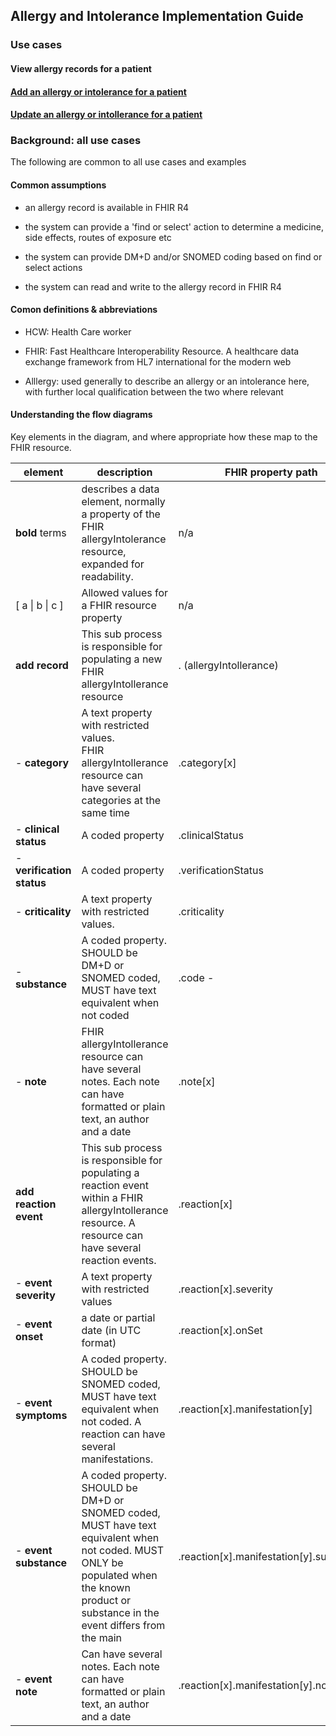 ## Allergy and Intolerance Implementation Guide



### Use cases

#### View allergy records for a patient

#### [Add an allergy or intolerance for a patient](add-allergyIntolerance\index.md)

#### [Update an allergy or intollerance for a patient](update-allergyIntolerance\index.md)



### Background: all use cases

The following are common to all use cases and examples



#### Common assumptions

* an allergy record is available in FHIR R4

* the system can provide a 'find or select' action to determine a medicine, side effects, routes of exposure etc

* the system can provide DM+D and/or SNOMED coding based on find or select actions

* the system can read and write to the allergy record in FHIR R4

  

#### Comon definitions & abbreviations

* HCW: Health Care worker

* FHIR: Fast Healthcare Interoperability Resource. A healthcare data exchange framework from HL7 international for the modern web

* Alllergy: used generally to describe an allergy or an intolerance here, with further local qualification between the two where relevant



#### Understanding the flow diagrams

Key elements in the diagram, and where appropriate how these map to the FHIR resource.

| element                    | description                                                  | FHIR property path                      |
| -------------------------- | ------------------------------------------------------------ | --------------------------------------- |
| **bold** terms             | describes a data element, normally a property of the FHIR allergyIntolerance resource, expanded for readability. | n/a                                     |
| [ a \| b \| c ]            | Allowed values for a FHIR resource property                  | n/a                                     |
| **add record**             | This sub process is responsible for populating a new FHIR allergyIntollerance resource | . (allergyIntollerance)                 |
| -  **category**            | A text property with restricted values. <br />FHIR allergyIntollerance resource can have several categories at the same time | .category[x]                            |
| -  **clinical status**     | A coded property                                             | .clinicalStatus                         |
| -  **verification status** | A coded property                                             | .verificationStatus                     |
| -  **criticality**         | A text property with restricted values.                      | .criticality                            |
| -  **substance**           | A coded property. SHOULD be DM+D or SNOMED coded, MUST have text equivalent when not coded | .code  -                                |
| -  **note**                | FHIR allergyIntollerance resource can have several notes. Each note can have formatted or plain text, an author and a date | .note[x]                                |
| **add reaction event**     | This sub process is responsible for populating a reaction event within a FHIR allergyIntollerance resource. A resource can have several reaction events. | .reaction[x]                            |
| -  **event severity**      | A text property with restricted values                       | .reaction[x].severity                   |
| -  **event onset**         | a date or partial date (in UTC format)                       | .reaction[x].onSet                      |
| -  **event symptoms**      | A coded property. SHOULD be SNOMED coded, MUST have text equivalent when not coded. A reaction can have several manifestations. | .reaction[x].manifestation[y]           |
| -  **event substance**     | A coded property. SHOULD be DM+D or SNOMED coded, MUST have text equivalent when not coded. MUST ONLY be populated when the known product or substance in the event differs from the main | .reaction[x].manifestation[y].substance |
| -  **event note**          | Can have several notes. Each note can have formatted or plain text, an author and a date | .reaction[x].manifestation[y].note[z]   |


